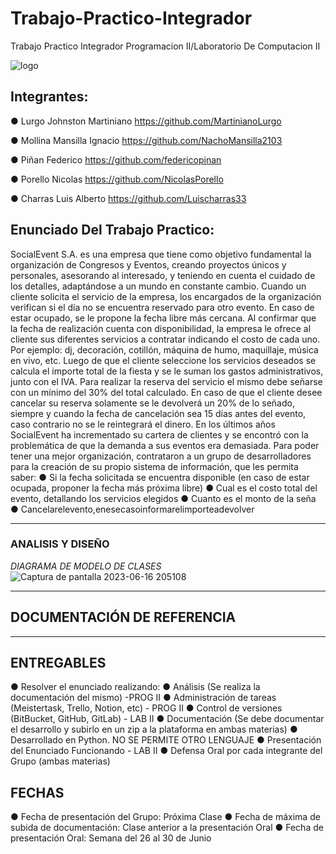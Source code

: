 # Trabajo-Practico-Integrador
Trabajo Practico Integrador Programacion II/Laboratorio De Computacion II

![logo](https://user-images.githubusercontent.com/105757516/236952596-193e8aa3-09a5-48e2-be4d-5dfb3fa704e0.png)

## Integrantes:

● Lurgo Johnston Martiniano
https://github.com/MartinianoLurgo
  
● Mollina Mansilla Ignacio
https://github.com/NachoMansilla2103
  
● Piñan Federico 
https://github.com/federicopinan

● Porello Nicolas
https://github.com/NicolasPorello

● Charras Luis Alberto
https://github.com/Luischarras33


## Enunciado Del Trabajo Practico:

SocialEvent S.A. es una empresa que tiene como objetivo fundamental la organización de Congresos y Eventos, creando
proyectos únicos y personales, asesorando al interesado,
y teniendo en cuenta el cuidado de los detalles, adaptándose a un mundo en constante cambio.
Cuando un cliente solicita el servicio de la empresa, los encargados de la organización verifican si el día no se encuentra
reservado para otro evento. En caso de estar ocupado, se le propone la fecha libre más cercana.
Al confirmar que la fecha de realización cuenta con disponibilidad, la empresa le ofrece al cliente sus diferentes servicios a
contratar indicando el costo de cada uno. Por ejemplo: dj, decoración, cotillón, máquina de humo, maquillaje, música en
vivo, etc.
Luego de que el cliente seleccione los servicios deseados se calcula el importe total de la fiesta y se le suman los gastos
administrativos, junto con el IVA.
Para realizar la reserva del servicio el mismo debe señarse con un mínimo del 30% del total calculado.
En caso de que el cliente desee cancelar su reserva solamente se le devolverá un 20% de lo señado, siempre y cuando la
fecha de cancelación sea 15 días antes del evento, caso contrario no se le reintegrará el dinero.
En los últimos años SocialEvent ha incrementado su cartera de clientes y se encontró con la problemática de que la
demanda a sus eventos era demasiada.
Para poder tener una mejor organización, contrataron a un grupo de desarrolladores para la creación de su propio sistema
de información, que les permita saber:
● Si la fecha solicitada se encuentra disponible (en caso de estar ocupada, proponer la fecha más próxima libre)
● Cual es el costo total del evento, detallando los servicios elegidos
● Cuanto es el monto de la seña
● Cancelarelevento,enesecasoinformarelimporteadevolver


___
### ANALISIS Y DISEÑO

*DIAGRAMA DE MODELO DE CLASES*
![Captura de pantalla 2023-06-16 205108](https://github.com/MartinianoLurgo/TRABAJO-PRACTICO-INTEGRADOR-LABORATORIO-PROGRAMACION/assets/105757516/fecf5785-ff59-422d-b3af-e91b0986652d)

___
## DOCUMENTACIÓN DE REFERENCIA

___
## ENTREGABLES

● Resolver el enunciado realizando:
● Análisis (Se realiza la documentación del mismo) -PROG II
● Administración de tareas (Meistertask, Trello, Notion, etc) - PROG II
● Control de versiones (BitBucket, GitHub, GitLab) - LAB II
● Documentación (Se debe documentar el desarrollo y subirlo
en un zip a la plataforma en ambas materias)
● Desarrollado en Python. NO SE PERMITE OTRO LENGUAJE
● Presentación del Enunciado Funcionando - LAB II
● Defensa Oral por cada integrante del Grupo (ambas materias)

## FECHAS

● Fecha de presentación del Grupo: Próxima Clase
● Fecha de máxima de subida de documentación: Clase
  anterior a la presentación Oral
● Fecha de presentación Oral: Semana del 26 al 30 de Junio



